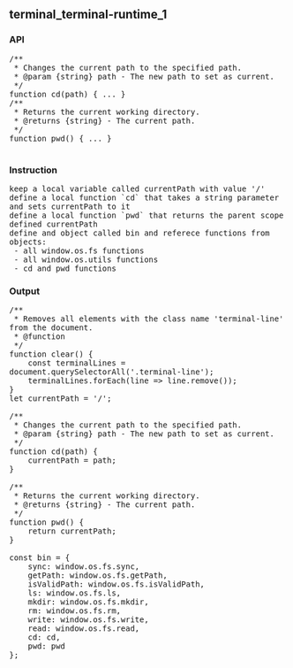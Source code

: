 ## terminal_terminal-runtime_1
### API

<pre style='text-wrap: wrap'>
/**
 * Changes the current path to the specified path.
 * @param {string} path - The new path to set as current.
 */
function cd(path) { ... }
/**
 * Returns the current working directory.
 * @returns {string} - The current path.
 */
function pwd() { ... }

</pre>
### Instruction

<pre style='text-wrap: wrap'>
keep a local variable called currentPath with value '/'
define a local function `cd` that takes a string parameter and sets currentPath to it
define a local function `pwd` that returns the parent scope defined currentPath
define and object called bin and referece functions from objects:
 - all window.os.fs functions
 - all window.os.utils functions
 - cd and pwd functions
</pre>
### Output

<pre style='text-wrap: wrap'>
/**
 * Removes all elements with the class name 'terminal-line' from the document.
 * @function
 */
function clear() {
    const terminalLines = document.querySelectorAll('.terminal-line');
    terminalLines.forEach(line => line.remove());
}
let currentPath = '/';

/**
 * Changes the current path to the specified path.
 * @param {string} path - The new path to set as current.
 */
function cd(path) {
    currentPath = path;
}

/**
 * Returns the current working directory.
 * @returns {string} - The current path.
 */
function pwd() {
    return currentPath;
}

const bin = {
    sync: window.os.fs.sync,
    getPath: window.os.fs.getPath,
    isValidPath: window.os.fs.isValidPath,
    ls: window.os.fs.ls,
    mkdir: window.os.fs.mkdir,
    rm: window.os.fs.rm,
    write: window.os.fs.write,
    read: window.os.fs.read,
    cd: cd,
    pwd: pwd
};

</pre>
